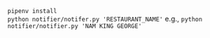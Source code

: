`pipenv install`  
`python notifier/notifer.py 'RESTAURANT_NAME'` e.g., `python notifier/notifier.py 'NAM KING GEORGE'`
